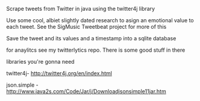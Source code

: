 Scrape tweets from Twitter in java using the twitter4j library

Use some cool, albiet slightly dated research to asign an emotional value to
each tweet. See the SigMusic Tweetbeat project for more of this

Save the tweet and its values and a timestamp into a sqlite database

for anaylitcs see my twitterlytics repo. There is some good stuff in there

libraries you're gonna need

twitter4j- http://twitter4j.org/en/index.html

json.simple - http://www.java2s.com/Code/Jar/j/Downloadjsonsimple11jar.htm

